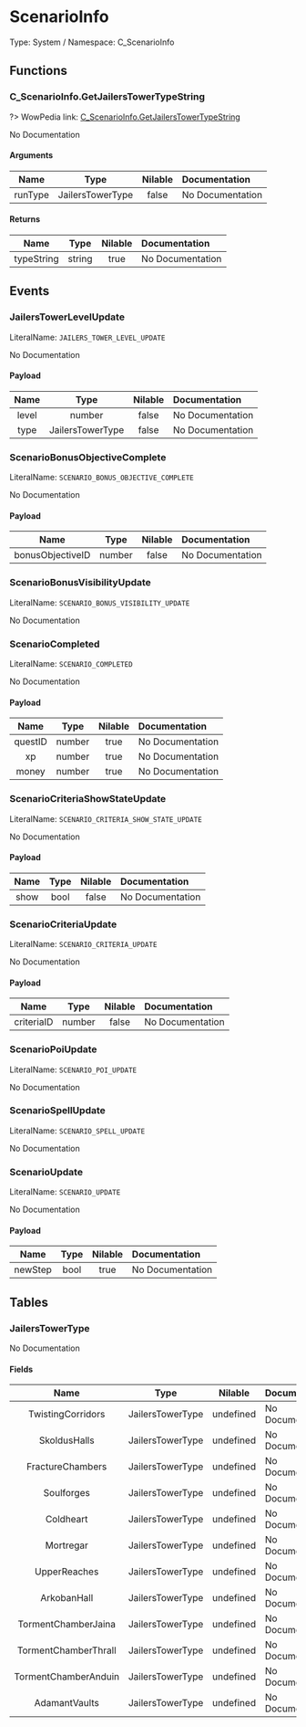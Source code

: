 # ScenarioInfo

Type: System / Namespace: C_ScenarioInfo

## Functions

### C_ScenarioInfo.GetJailersTowerTypeString
?> WowPedia link: [C_ScenarioInfo.GetJailersTowerTypeString](https://wow.gamepedia.com/API_C_ScenarioInfo.GetJailersTowerTypeString)

No Documentation

#### Arguments
|Name|Type|Nilable|Documentation|
|:---:|:---:|:---:|:---|
|runType|JailersTowerType|false|No Documentation|
#### Returns
|Name|Type|Nilable|Documentation|
|:---:|:---:|:---:|:---|
|typeString|string|true|No Documentation|
## Events

### JailersTowerLevelUpdate
LiteralName: `JAILERS_TOWER_LEVEL_UPDATE`

No Documentation

#### Payload
|Name|Type|Nilable|Documentation|
|:---:|:---:|:---:|:---|
|level|number|false|No Documentation|
|type|JailersTowerType|false|No Documentation|
### ScenarioBonusObjectiveComplete
LiteralName: `SCENARIO_BONUS_OBJECTIVE_COMPLETE`

No Documentation

#### Payload
|Name|Type|Nilable|Documentation|
|:---:|:---:|:---:|:---|
|bonusObjectiveID|number|false|No Documentation|
### ScenarioBonusVisibilityUpdate
LiteralName: `SCENARIO_BONUS_VISIBILITY_UPDATE`

No Documentation

### ScenarioCompleted
LiteralName: `SCENARIO_COMPLETED`

No Documentation

#### Payload
|Name|Type|Nilable|Documentation|
|:---:|:---:|:---:|:---|
|questID|number|true|No Documentation|
|xp|number|true|No Documentation|
|money|number|true|No Documentation|
### ScenarioCriteriaShowStateUpdate
LiteralName: `SCENARIO_CRITERIA_SHOW_STATE_UPDATE`

No Documentation

#### Payload
|Name|Type|Nilable|Documentation|
|:---:|:---:|:---:|:---|
|show|bool|false|No Documentation|
### ScenarioCriteriaUpdate
LiteralName: `SCENARIO_CRITERIA_UPDATE`

No Documentation

#### Payload
|Name|Type|Nilable|Documentation|
|:---:|:---:|:---:|:---|
|criteriaID|number|false|No Documentation|
### ScenarioPoiUpdate
LiteralName: `SCENARIO_POI_UPDATE`

No Documentation

### ScenarioSpellUpdate
LiteralName: `SCENARIO_SPELL_UPDATE`

No Documentation

### ScenarioUpdate
LiteralName: `SCENARIO_UPDATE`

No Documentation

#### Payload
|Name|Type|Nilable|Documentation|
|:---:|:---:|:---:|:---|
|newStep|bool|true|No Documentation|
## Tables

### JailersTowerType

No Documentation

#### Fields
|Name|Type|Nilable|Documentation|
|:---:|:---:|:---:|:---|
|TwistingCorridors|JailersTowerType|undefined|No Documentation|
|SkoldusHalls|JailersTowerType|undefined|No Documentation|
|FractureChambers|JailersTowerType|undefined|No Documentation|
|Soulforges|JailersTowerType|undefined|No Documentation|
|Coldheart|JailersTowerType|undefined|No Documentation|
|Mortregar|JailersTowerType|undefined|No Documentation|
|UpperReaches|JailersTowerType|undefined|No Documentation|
|ArkobanHall|JailersTowerType|undefined|No Documentation|
|TormentChamberJaina|JailersTowerType|undefined|No Documentation|
|TormentChamberThrall|JailersTowerType|undefined|No Documentation|
|TormentChamberAnduin|JailersTowerType|undefined|No Documentation|
|AdamantVaults|JailersTowerType|undefined|No Documentation|